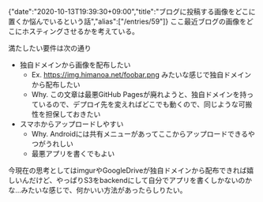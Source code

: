 {"date":"2020-10-13T19:39:30+09:00","title":"ブログに投稿する画像をどこに置くか悩んでいるという話","alias":["/entries/59"]}
ここ最近ブログの画像をどこにホスティングさせるかを考えている。

満たしたい要件は次の通り

- 独自ドメインから画像を配布したい
  - Ex. https://img.himanoa.net/foobar.png みたいな感じで独自ドメインから配布したい
  - Why. この文章は最悪GitHub Pagesが廃れようと、独自ドメインを持っているので、デプロイ先を変えればどこでも動くので、同じような可搬性を担保しておきたい
- スマホからアップロードしやすい
  - Why. Androidには共有メニューがあってここからアップロードできるやつがうれしい
  - 最悪アプリを書くでもよい

今現在の思考としてはimgurやGoogleDriveが独自ドメインから配布できれば嬉しいんだけど、やっぱりS3をbackendにして自分でアプリを書くしかないのかな…みたいな感じで、何かいい方法があったらしりたい。

